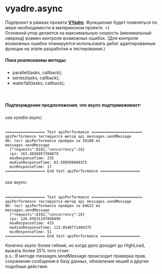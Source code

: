 # vyadre.async
Подпроект в рамках проекта [**VYadre**](http://vyadre.com). Функционал будет появляться по мере необходимости в материнском проекте. =) <br>
Основной упор делается на максимальную скорость (минимальный оверхед) взамен контроля возможных ошибок.
(Для контроля возможных ошибок планируется использовать дебаг адаптированные функции на этапе разработки и тестирования.)

##### Пока реализованы методы:
  * parallel(tasks, callback);
  * series(tasks, callback);
  * waterfall(tasks, callback);
<br><br><br>

##### Подтверждение предположения, что async подтормаживает:
###### use vyadre.async:
```
================== Test apiPerformance =======================
apiPerformance тестируется метод api messages.sendMessage
OK: тест apiPerformance пройден за 50180 ms
messages.sendMessage
  {"requests":8192,"concurrency":16}
  rps: 163.4836057394879
  maxResponseTime: 235
  medianResponseTime: 83.589599609375
  minResponseTime: 17
================== End test apiPerformance ==================
```
###### use async:
```
================== Test apiPerformance =======================
apiPerformance тестируется метод api messages.sendMessage
OK: тест apiPerformance пройден за 64622 ms
messages.sendMessage
  {"requests":8192,"concurrency":16}
  rps: 126.85631107050499
  maxResponseTime: 433
  medianResponseTime: 123.0540771484375
  minResponseTime: 51
================== End test apiPerformance ==================
``` 
Конечно async более гибкий, но когда дело доходит до HighLoad, выжать более 25% того стоит. <br>
p.s.: В методе messages.sendMessage происходит праверка прав, сохранение сообщения в базу данных, обновление кешей и другие подобные действия.
  
